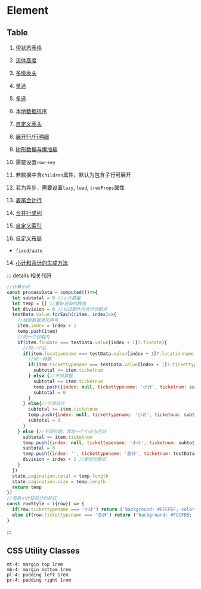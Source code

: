 # Element 

## Table

1. [带状态表格](https://element-plus.org/zh-CN/component/table.html#%E5%B8%A6%E7%8A%B6%E6%80%81%E8%A1%A8%E6%A0%BC)

2. [流体高度](https://element-plus.org/zh-CN/component/table.html#%E6%B5%81%E4%BD%93%E9%AB%98%E5%BA%A6)

3. [多级表头](https://element-plus.org/zh-CN/component/table.html#%E5%A4%9A%E7%BA%A7%E8%A1%A8%E5%A4%B4)

4. [单选](https://element-plus.org/zh-CN/component/table.html#%E5%8D%95%E9%80%89)

5. [多选](https://element-plus.org/zh-CN/component/table.html#%E5%A4%9A%E9%80%89)

6. [本地数据排序](https://element-plus.org/zh-CN/component/table.html#%E6%8E%92%E5%BA%8F)

7. [自定义表头](https://element-plus.org/zh-CN/component/table.html#%E8%87%AA%E5%AE%9A%E4%B9%89%E8%A1%A8%E5%A4%B4)

8. [展开行/行明细](https://element-plus.org/zh-CN/component/table.html#%E5%B1%95%E5%BC%80%E8%A1%8C)

9. [树形数据与懒加载](https://element-plus.org/zh-CN/component/table.html#%E6%A0%91%E5%BD%A2%E6%95%B0%E6%8D%AE%E4%B8%8E%E6%87%92%E5%8A%A0%E8%BD%BD)
  1. 需要设置`row-key`
  2. 若数据中含`children`属性，默认为包含子行可展开
  3. 若为异步，需要设置`lazy`, `load`, `treeProps`属性

10. [表尾合计行](https://element-plus.org/zh-CN/component/table.html#%E8%A1%A8%E5%B0%BE%E5%90%88%E8%AE%A1%E8%A1%8C)

11. [合并行或列](https://element-plus.org/zh-CN/component/table.html#%E5%90%88%E5%B9%B6%E8%A1%8C%E6%88%96%E5%88%97)

12. [自定义索引](https://element-plus.org/zh-CN/component/table.html#%E8%87%AA%E5%AE%9A%E4%B9%89%E7%B4%A2%E5%BC%95)

13. [自定义布局](https://element-plus.org/zh-CN/component/table.html#%E8%A1%A8%E6%A0%BC%E5%B8%83%E5%B1%80)

  - `fixed/auto`

14. [小计和合计的生成方法](https://www.cnblogs.com/ricardox3/p/17494368.html)

::: details 相关代码

``` js
//计算小计
const processData = computed(()=>{
  let subtotal = 0 //小计数量
  let temp = [] //重新渲染的数组
  let division = 0 //以日期作为合计分割点
  testData.value.forEach((item, index)=>{
    //给原数据添加序号
    item.index = index + 1
    temp.push(item)
    //同一个日期内
    if(item.findate === testData.value[index + 1]?.findate){
      //同一个站
      if(item.locationname === testData.value[index + 1]?.locationname){
        //同一种票
        if(item.tickettypename === testData.value[index + 1]?.tickettypename){
          subtotal += item.ticketnum
        } else {//不同票据
          subtotal += item.ticketnum
          temp.push({index: null, tickettypename: '小计', ticketnum: subtotal})
          subtotal = 0
        }
      } else{//不同站点
        subtotal += item.ticketnum
        temp.push({index: null, tickettypename: '小计', ticketnum: subtotal})
        subtotal = 0
      }
    } else {//不同日期，添加一个小计与合计
      subtotal += item.ticketnum
      temp.push({index: null, tickettypename: '小计', ticketnum: subtotal})
      subtotal = 0
      temp.push({index: '', tickettypename: '总计', ticketnum: testData.value.slice(division, index + 1).reduce((total, item) => total + item.ticketnum, 0)})
      division = index + 1 //新的分割点
    }
  })
  state.pagination.total = temp.length
  state.pagination.size = temp.length
  return temp
})
//渲染小计和总计的样式
const rowStyle = ({row}) => {
  if(row.tickettypename === '小计') return ('background: #EFEFEF; color: red')
  else if(row.tickettypename === '总计') return ('background: #FCCFDB; font-weight: 700')
}
```
:::

## CSS Utility Classes

```
mt-4: margin top 1rem
mb-4: margin bottom 1rem
pl-4: padding left 1rem
pr-4: padding right 1rem
```